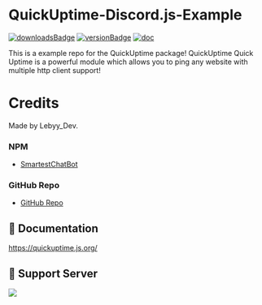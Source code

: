 # QuickUptime-Discord.js-Example

[![downloadsBadge](https://img.shields.io/npm/dt/quickuptime?style=for-the-badge)](https://npmjs.com/quickuptime)
[![versionBadge](https://img.shields.io/npm/v/quickuptime?style=for-the-badge)](https://npmjs.com/quickuptime)
[![doc](https://img.shields.io/badge/Documentation-Click%20here-blue?style=for-the-badge)](https://quickuptime.js.org)

This is a example repo for the QuickUptime package!
QuickUptime Quick Uptime is a powerful module which allows you to ping any website with multiple http client support!

# Credits
 
Made by Lebyy_Dev.

### NPM
- [SmartestChatBot](https://www.npmjs.com/package/quickuptime)

### GitHub Repo
- [GitHub Repo](https://github.com/Lebyy/quickuptime)

## 🚀 Documentation 

https://quickuptime.js.org/


## 📝 Support Server

<a href="https://discord.gg/anyF4j3MUu"><img src="https://invidget.switchblade.xyz/anyF4j3MUu"/></a>
<br><br>
</div>
